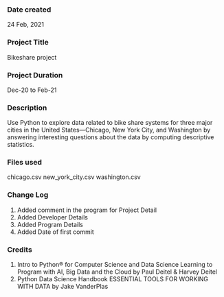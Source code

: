 ### Date created
24 Feb, 2021

### Project Title
Bikeshare project

### Project Duration
Dec-20 to Feb-21

### Description
Use Python to explore data related to bike share systems for three major cities in the United States—Chicago, New York City, and Washington by answering interesting questions about the data by computing descriptive statistics.

### Files used
chicago.csv
new_york_city.csv
washington.csv

### Change Log
1. Added comment in the program for Project Detail
2. Added Developer Details
3. Added Program Details
4. Added Date of first commit

### Credits
1. Intro to Python® for Computer Science and Data Science Learning to Program with AI, Big Data and the Cloud by Paul Deitel & Harvey Deitel
2. Python Data Science Handbook ESSENTIAL TOOLS FOR WORKING WITH DATA by Jake VanderPlas
